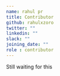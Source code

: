```yaml
---
name: rahul pr
title: Contributor
github: rahulxzoro
twitter: ""
linkedin: ""
slack: ""
joining_date: ""
role : contributor
---
```


Still waiting for this
